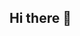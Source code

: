 ## Hi there 👋

<!--
**Abmid1/Abmid1** is a ✨ _special_ ✨ repository because its `README.md` (this file) appears on your GitHub profile.

Here are some ideas to get you started:

🚀 Aspiring AI Engineer | Copywriter | Tech Entrepreneur
🌍 Passionate about building a trillion-dollar, self-sufficient tech empire starting from Africa
🤖 Learning AI, Mechatronics, and Software Development
📣 Skilled in copywriting, digital storytelling, and persuasive communication
🎯 Currently focused on real-world projects in AI tools, affiliate marketing, and product branding

“I believe words can move people—and tech can move the world.”

🛠 Projects, scripts, and startup ideas in progress.
📩 Open to collaborations, internships, and visionary teams.
-->
